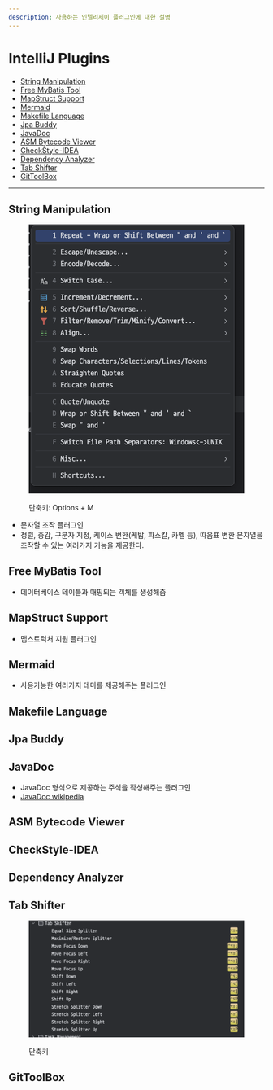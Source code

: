```yaml
---
description: 사용하는 인텔리제이 플러그인에 대한 설명
---
```


# IntelliJ Plugins

* [String Manipulation](intellij-plugins.md#string-manipulation)
* [Free MyBatis Tool](intellij-plugins.md#free-mybatis-tool)
* [MapStruct Support](intellij-plugins.md#mapstruct-support)
* [Mermaid](intellij-plugins.md#mapstruct-support)
* [Makefile Language](intellij-plugins.md#makefile-language)
* [Jpa Buddy](intellij-plugins.md#jpa-buddy)
* [JavaDoc](intellij-plugins.md#javadoc)
* [ASM Bytecode Viewer](intellij-plugins.md#asm-bytecode-viewer)
* [CheckStyle-IDEA](intellij-plugins.md#checkstyle-idea)
* [Dependency Analyzer](intellij-plugins.md#dependency-analyzer)
* [Tab Shifter](intellij-plugins.md#tab-shifter)
* [GitToolBox](intellij-plugins.md#gittoolbox)

***

## String Manipulation

<figure><img src="../../.gitbook/assets/image (1) (1).png" alt=""><figcaption><p>단축키: Options + M</p></figcaption></figure>

* 문자열 조작 플러그인
* 정렬, 증감, 구분자 지정, 케이스 변환(케밥, 파스칼, 카멜 등), 따옴표 변환 문자열을 조작할 수 있는 여러가지 기능을 제공한다.

## Free MyBatis Tool

* 데이터베이스 테이블과 매핑되는 객체를 생성해줌

## MapStruct Support

* 맵스트럭처 지원 플러그인

## Mermaid

* 사용가능한 여러가지 테마를 제공해주는 플러그인

## Makefile Language

## Jpa Buddy

## JavaDoc

* JavaDoc 형식으로 제공하는 주석을 작성해주는 플러그인
* [JavaDoc wikipedia](https://en.wikipedia.org/wiki/Javadoc)

## ASM Bytecode Viewer

## CheckStyle-IDEA

## Dependency Analyzer

## Tab Shifter

<figure><img src="../../.gitbook/assets/image (1).png" alt=""><figcaption><p>단축키</p></figcaption></figure>

## GitToolBox















